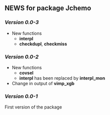 ## NEWS for package **Jchemo**

### *Version 0.0-3*
- New functions
    - **interpl**
    - **checkdupl**, **checkmiss**

### *Version 0.0-2*
- New functions
    - **covsel**
    - **interpl** has been replaced by **interpl_mon**
- Change in output of **vimp_xgb**

### *Version 0.0-1*

First version of the package
